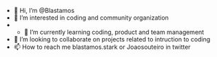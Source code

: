 - 👋 Hi, I’m @Blastamos
- 👀 I’m interested in coding and community organization
- - 🌱 I’m currently learning coding, product and team management
- 💞️ I’m looking to collaborate on projects related to intruction to coding
- 📫 How to reach me blastamos.stark or Joaosouteiro in twitter

<!---
Blastamos/Blastamos is a ✨ special ✨ repository because its `README.md` (this file) appears on your GitHub profile.
You can click the Preview link to take a look at your changes.
--->
